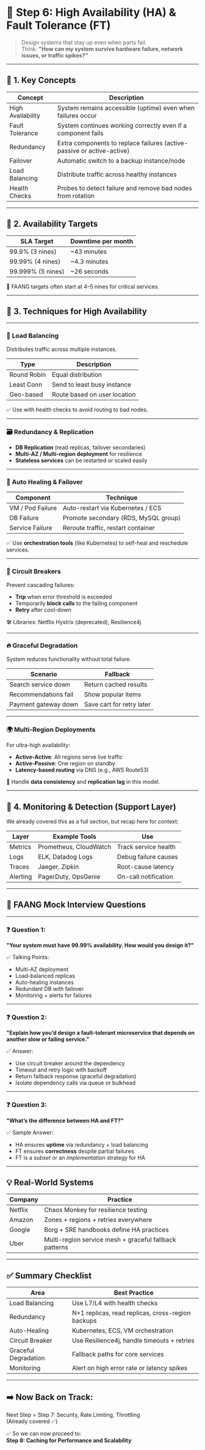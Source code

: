 # 🧩 Step 6: High Availability (HA) & Fault Tolerance (FT)

> Design systems that stay up even when parts fail.  
> Think: **"How can my system survive hardware failure, network issues, or traffic spikes?"**

---

## 🔹 1. Key Concepts

| Concept           | Description                                                            |
| ----------------- | ---------------------------------------------------------------------- |
| High Availability | System remains accessible (uptime) even when failures occur            |
| Fault Tolerance   | System continues working correctly even if a component fails           |
| Redundancy        | Extra components to replace failures (active-passive or active-active) |
| Failover          | Automatic switch to a backup instance/node                             |
| Load Balancing    | Distribute traffic across healthy instances                            |
| Health Checks     | Probes to detect failure and remove bad nodes from rotation            |

---

## 📶 2. Availability Targets

| SLA Target        | Downtime per month |
| ----------------- | ------------------ |
| 99.9% (3 nines)   | ~43 minutes        |
| 99.99% (4 nines)  | ~4.3 minutes       |
| 99.999% (5 nines) | ~26 seconds        |

🔹 FAANG targets often start at 4–5 nines for critical services.

---

## 🧠 3. Techniques for High Availability

---

### 🔁 Load Balancing

Distributes traffic across multiple instances.

| Type        | Description                  |
| ----------- | ---------------------------- |
| Round Robin | Equal distribution           |
| Least Conn  | Send to least busy instance  |
| Geo-based   | Route based on user location |

✅ Use with health checks to avoid routing to bad nodes.

---

### 🗃️ Redundancy & Replication

- **DB Replication** (read replicas, failover secondaries)
- **Multi-AZ / Multi-region deployment** for resilience
- **Stateless services** can be restarted or scaled easily

---

### 🔄 Auto Healing & Failover

| Component        | Technique                            |
| ---------------- | ------------------------------------ |
| VM / Pod Failure | Auto-restart via Kubernetes / ECS    |
| DB Failure       | Promote secondary (RDS, MySQL group) |
| Service Failure  | Reroute traffic, restart container   |

✅ Use **orchestration tools** (like Kubernetes) to self-heal and reschedule services.

---

### 🔌 Circuit Breakers

Prevent cascading failures:

- **Trip** when error threshold is exceeded
- Temporarily **block calls** to the failing component
- **Retry** after cool-down

🛠️ Libraries: Netflix Hystrix (deprecated), Resilience4j

---

### 🔥 Graceful Degradation

System reduces functionality without total failure.

| Scenario             | Fallback                  |
| -------------------- | ------------------------- |
| Search service down  | Return cached results     |
| Recommendations fail | Show popular items        |
| Payment gateway down | Save cart for retry later |

---

### 🌍 Multi-Region Deployments

For ultra-high availability:

- **Active-Active**: All regions serve live traffic
- **Active-Passive**: One region on standby
- **Latency-based routing** via DNS (e.g., AWS Route53)

📌 Handle **data consistency** and **replication lag** in this model.

---

## 🧪 4. Monitoring & Detection (Support Layer)

We already covered this as a full section, but recap here for context:

| Layer    | Example Tools          | Use                  |
| -------- | ---------------------- | -------------------- |
| Metrics  | Prometheus, CloudWatch | Track service health |
| Logs     | ELK, Datadog Logs      | Debug failure causes |
| Traces   | Jaeger, Zipkin         | Root-cause latency   |
| Alerting | PagerDuty, OpsGenie    | On-call notification |

---

## 🎯 FAANG Mock Interview Questions

---

### ❓ Question 1:

**"Your system must have 99.99% availability. How would you design it?"**

✅ Talking Points:

- Multi-AZ deployment
- Load-balanced replicas
- Auto-healing instances
- Redundant DB with failover
- Monitoring + alerts for failures

---

### ❓ Question 2:

**"Explain how you’d design a fault-tolerant microservice that depends on another slow or failing service."**

✅ Answer:

- Use circuit breaker around the dependency
- Timeout and retry logic with backoff
- Return fallback response (graceful degradation)
- Isolate dependency calls via queue or bulkhead

---

### ❓ Question 3:

**"What’s the difference between HA and FT?"**

✅ Sample Answer:

- HA ensures **uptime** via redundancy + load balancing
- FT ensures **correctness** despite partial failures
- FT is a _subset_ or an _implementation_ strategy for HA

---

## 💡 Real-World Systems

| Company | Practice                                               |
| ------- | ------------------------------------------------------ |
| Netflix | Chaos Monkey for resilience testing                    |
| Amazon  | Zones + regions + retries everywhere                   |
| Google  | Borg + SRE handbooks define HA practices               |
| Uber    | Multi-region service mesh + graceful fallback patterns |

---

## ✅ Summary Checklist

| Area                 | Best Practice                                     |
| -------------------- | ------------------------------------------------- |
| Load Balancing       | Use L7/L4 with health checks                      |
| Redundancy           | N+1 replicas, read replicas, cross-region backups |
| Auto-Healing         | Kubernetes, ECS, VM orchestration                 |
| Circuit Breaker      | Use Resilience4j, handle timeouts + retries       |
| Graceful Degradation | Fallback paths for core services                  |
| Monitoring           | Alert on high error rate or latency spikes        |

---

## ➡️ Now Back on Track:

Next Step = Step 7: Security, Rate Limiting, Throttling  
(Already covered ✅)

✅ So we can now proceed to:  
**Step 8: Caching for Performance and Scalability**
